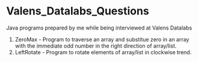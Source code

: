 # Valens_Datalabs_Questions
Java programs prepared by me while being interviewed at Valens Datalabs
1) ZeroMax - Program to traverse an array and substitue zero in an array with the immediate odd number in the right direction of array/list.
2) LeftRotate - Program to rotate elements of array/list in clockwise trend.
